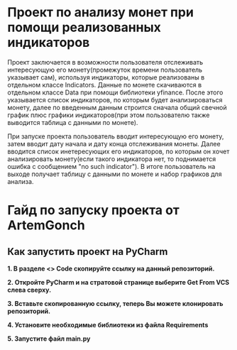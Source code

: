 <h1 id="-arncpp">Проект по анализу монет при помощи реализованных индикаторов</h1>
<p>Проект заключается в возможности пользователя отслеживать интересующую его монету(промежуток времени пользователь указывает сам), используя индикаторы, которые реализованы в отдельном классе Indicators. Данные по монете скачиваются в отдельном классе Data при помощи библиотеки yfinance. После этого указывается список индикаторов, по которым будет анализироваться монету, далее по введенным данным строится сначала общий свечной график плюс графики индикаторов(при этом пользователю также выводится таблица с данными по монете).  </p>

<p>При запуске проекта пользователь вводит интересующую его монету, затем вводит дату начала и дату конца отслеживания монеты. Далее вводится список инетересующих его индикаторов, по которым он хочет анализировать монету(если такого индикатора нет, то поднимается ошибка с сообщением "no such indicator"). В итоге пользователь на выходе получает таблицу с данными по монете и набор графиков для анализа. </p>
</blockquote>
</blockquote>


<h1 id="-arncpp">Гайд по запуску проекта от ArtemGonch</h1>
<h2 id="-pycharm">Как запустить проект на PyCharm</h2>
<p><strong>1. В разделе <> Code скопируйте ссылку на данный репозиторий.
<p><strong>2. Откройте PyCharm и на стратовой странице выберите Get From VCS слева сверху.
<p><strong>3. Вставьте скопированную ссылку, теперь Вы можете клонировать репозиторий.
<p><strong>4. Установите необходимые библиотеки из файла Requirements
<p><strong>5. Запустите файл main.py</strong></p>



